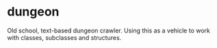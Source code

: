 # dungeon
Old school, text-based dungeon crawler.  Using this as a vehicle to work with classes, subclasses and structures.
